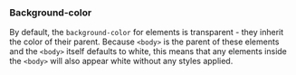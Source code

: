 ### Background-color

By default, the `background-color` for elements is transparent - they inherit the color of their parent. Because `<body>` is the parent of these elements and the `<body>` itself defaults to white, this means that any elements inside the `<body>` will also appear white without any styles applied.